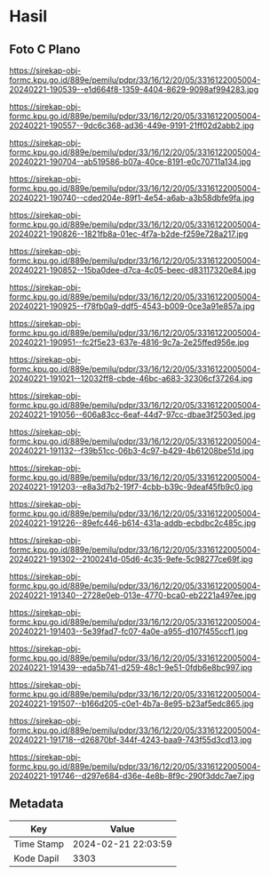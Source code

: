 # Hasil

## Foto C Plano

https://sirekap-obj-formc.kpu.go.id/889e/pemilu/pdpr/33/16/12/20/05/3316122005004-20240221-190539--e1d664f8-1359-4404-8629-9098af994283.jpg

https://sirekap-obj-formc.kpu.go.id/889e/pemilu/pdpr/33/16/12/20/05/3316122005004-20240221-190557--9dc6c368-ad36-449e-9191-21ff02d2abb2.jpg

https://sirekap-obj-formc.kpu.go.id/889e/pemilu/pdpr/33/16/12/20/05/3316122005004-20240221-190704--ab519586-b07a-40ce-8191-e0c70711a134.jpg

https://sirekap-obj-formc.kpu.go.id/889e/pemilu/pdpr/33/16/12/20/05/3316122005004-20240221-190740--cded204e-89f1-4e54-a6ab-a3b58dbfe9fa.jpg

https://sirekap-obj-formc.kpu.go.id/889e/pemilu/pdpr/33/16/12/20/05/3316122005004-20240221-190826--1821fb8a-01ec-4f7a-b2de-f259e728a217.jpg

https://sirekap-obj-formc.kpu.go.id/889e/pemilu/pdpr/33/16/12/20/05/3316122005004-20240221-190852--15ba0dee-d7ca-4c05-beec-d83117320e84.jpg

https://sirekap-obj-formc.kpu.go.id/889e/pemilu/pdpr/33/16/12/20/05/3316122005004-20240221-190925--f78fb0a9-ddf5-4543-b009-0ce3a91e857a.jpg

https://sirekap-obj-formc.kpu.go.id/889e/pemilu/pdpr/33/16/12/20/05/3316122005004-20240221-190951--fc2f5e23-637e-4816-9c7a-2e25ffed956e.jpg

https://sirekap-obj-formc.kpu.go.id/889e/pemilu/pdpr/33/16/12/20/05/3316122005004-20240221-191021--12032ff8-cbde-46bc-a683-32306cf37264.jpg

https://sirekap-obj-formc.kpu.go.id/889e/pemilu/pdpr/33/16/12/20/05/3316122005004-20240221-191056--606a83cc-6eaf-44d7-97cc-dbae3f2503ed.jpg

https://sirekap-obj-formc.kpu.go.id/889e/pemilu/pdpr/33/16/12/20/05/3316122005004-20240221-191132--f39b51cc-06b3-4c97-b429-4b61208be51d.jpg

https://sirekap-obj-formc.kpu.go.id/889e/pemilu/pdpr/33/16/12/20/05/3316122005004-20240221-191203--e8a3d7b2-19f7-4cbb-b39c-9deaf45fb9c0.jpg

https://sirekap-obj-formc.kpu.go.id/889e/pemilu/pdpr/33/16/12/20/05/3316122005004-20240221-191226--89efc446-b614-431a-addb-ecbdbc2c485c.jpg

https://sirekap-obj-formc.kpu.go.id/889e/pemilu/pdpr/33/16/12/20/05/3316122005004-20240221-191302--2100241d-05d6-4c35-9efe-5c98277ce69f.jpg

https://sirekap-obj-formc.kpu.go.id/889e/pemilu/pdpr/33/16/12/20/05/3316122005004-20240221-191340--2728e0eb-013e-4770-bca0-eb2221a497ee.jpg

https://sirekap-obj-formc.kpu.go.id/889e/pemilu/pdpr/33/16/12/20/05/3316122005004-20240221-191403--5e39fad7-fc07-4a0e-a955-d107f455ccf1.jpg

https://sirekap-obj-formc.kpu.go.id/889e/pemilu/pdpr/33/16/12/20/05/3316122005004-20240221-191439--eda5b741-d259-48c1-9e51-0fdb6e8bc997.jpg

https://sirekap-obj-formc.kpu.go.id/889e/pemilu/pdpr/33/16/12/20/05/3316122005004-20240221-191507--b166d205-c0e1-4b7a-8e95-b23af5edc865.jpg

https://sirekap-obj-formc.kpu.go.id/889e/pemilu/pdpr/33/16/12/20/05/3316122005004-20240221-191718--d26870bf-344f-4243-baa9-743f55d3cd13.jpg

https://sirekap-obj-formc.kpu.go.id/889e/pemilu/pdpr/33/16/12/20/05/3316122005004-20240221-191746--d297e684-d36e-4e8b-8f9c-290f3ddc7ae7.jpg


## Metadata

| Key        | Value               |
| ---------- | ------------------- |
| Time Stamp | 2024-02-21 22:03:59 |
| Kode Dapil | 3303                |



